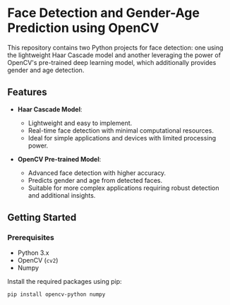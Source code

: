 # Face Detection and Gender-Age Prediction using OpenCV

This repository contains two Python projects for face detection: one using the lightweight Haar Cascade model and another leveraging the power of OpenCV's pre-trained deep learning model, which additionally provides gender and age detection.

## Features

- **Haar Cascade Model**:
  - Lightweight and easy to implement.
  - Real-time face detection with minimal computational resources.
  - Ideal for simple applications and devices with limited processing power.

- **OpenCV Pre-trained Model**:
  - Advanced face detection with higher accuracy.
  - Predicts gender and age from detected faces.
  - Suitable for more complex applications requiring robust detection and additional insights.

## Getting Started

### Prerequisites

- Python 3.x
- OpenCV (`cv2`)
- Numpy

Install the required packages using pip:

```bash
pip install opencv-python numpy
```
